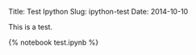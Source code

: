 Title: Test Ipython
Slug: ipython-test
Date: 2014-10-10

This is a test.

{% notebook test.ipynb %}
